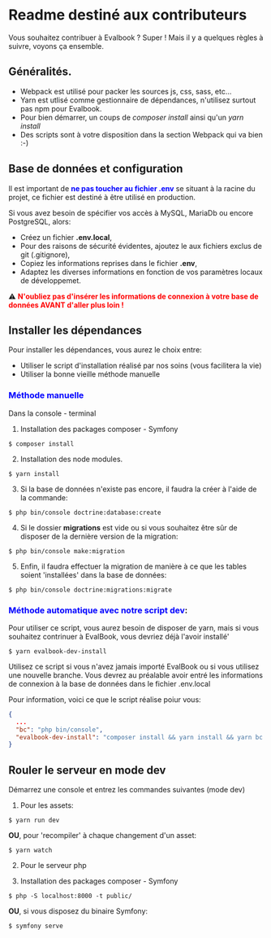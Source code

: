 # Readme destiné aux contributeurs

Vous souhaitez contribuer à Evalbook ? Super ! Mais il y a quelques règles à suivre, voyons ça ensemble.


## Généralités.
* Webpack est utilisé pour packer les sources js, css, sass, etc...
* Yarn est utlisé comme gestionnaire de dépendances, n'utilisez surtout pas npm pour Evalbook.
* Pour bien démarrer, un coups de *composer install* ainsi qu'un *yarn install*
* Des scripts sont à votre disposition dans la section Webpack qui va bien :-)


## Base de données et configuration
Il est important de <span style="color:blue">**ne pas toucher au fichier .env**</span> se situant à la racine du projet, ce fichier est destiné à être utilisé en production.

Si vous avez besoin de spécifier vos accès à MySQL, MariaDb ou encore PostgreSQL, alors:
* Créez un fichier **.env.local**,
* Pour des raisons de sécurité évidentes, ajoutez le aux fichiers exclus de git (.gitignore),
* Copiez les informations reprises dans le fichier **.env**,
* Adaptez les diverses informations en fonction de vos paramètres locaux de développemet.

:warning: <span style="color:red">**N'oubliez pas d'insérer les informations de connexion à votre base de données AVANT d'aller plus loin !**</span>


## Installer les dépendances

Pour installer les dépendances, vous aurez le choix entre:
* Utiliser le script d'installation réalisé par nos soins (vous facilitera la vie)
* Utiliser la bonne vieille méthode manuelle


### <span style="color:blue">Méthode manuelle</span>

Dans la console - terminal

1. Installation des packages composer - Symfony
```shell
$ composer install
```

2. Installation des node modules.
```shell
$ yarn install
```

3. Si la base de données n'existe pas encore, il faudra la créer à l'aide de la commande:
```shell
$ php bin/console doctrine:database:create
```

4. Si le dossier **migrations** est vide ou si vous souhaitez être sûr de disposer de la dernière version de la migration:
```shell
$ php bin/console make:migration
```

5. Enfin, il faudra effectuer la migration de manière à ce que les tables soient 'installées' dans la base de données:
```shell
$ php bin/console doctrine:migrations:migrate
```


### <span style="color:blue">Méthode automatique avec notre script dev</span>:

Pour utiliser ce script, vous aurez besoin de disposer de yarn, mais si vous souhaitez contrinuer à EvalBook, vous devriez déjà l'avoir installé'
```shell
$ yarn evalbook-dev-install
```

Utilisez ce script si vous n'avez jamais importé EvalBook ou si vous utilisez une nouvelle branche. Vous devrez au préalable 
avoir entré les informations de connexion à la base de données dans le fichier .env.local

Pour information, voici ce que le script réalise poiur vous:
```json
{
  ...
  "bc": "php bin/console",
  "evalbook-dev-install": "composer install && yarn install && yarn bc d:d:c -n --if-not-exists && yarn bc d:m:m -n"
}
```

## Rouler le serveur en mode dev

Démarrez une console et entrez les commandes suivantes (mode dev)

1. Pour les assets:

```shell
$ yarn run dev
```

**OU**, pour 'recompiler' à chaque changement d'un asset:

```shell
$ yarn watch
```

2. Pour le serveur php

2. Installation des packages composer - Symfony
```shell
$ php -S localhost:8000 -t public/
```

**OU**, si vous disposez du binaire Symfony:

```shell
$ symfony serve
```
